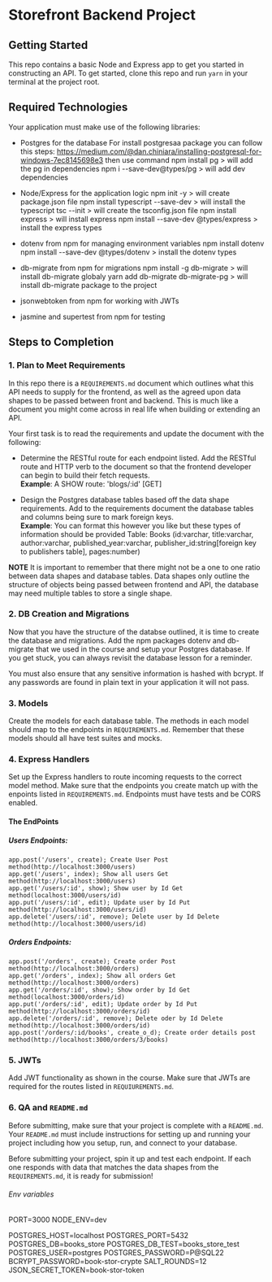 # Storefront Backend Project

## Getting Started

This repo contains a basic Node and Express app to get you started in constructing an API. To get started, clone this repo and run `yarn` in your terminal at the project root.

## Required Technologies
Your application must make use of the following libraries:
- Postgres for the database
For install postgresaa
 package you can follow this steps:
https://medium.com/@dan.chiniara/installing-postgresql-for-windows-7ec8145698e3
then use command 
npm install pg > will add the pg in dependencies
npm i --save-dev@types/pg > will add dev dependencies

- Node/Express for the application logic
npm init -y > will create package.json file
npm install typescript --save-dev > will install the typescript
tsc --init > will create the tsconfig.json file
npm install express > will install express
npm install --save-dev @types/express > install the express types

- dotenv from npm for managing environment variables
npm install dotenv
npm install --save-dev @types/dotenv > install the dotenv types

- db-migrate from npm for migrations
npm install -g db-migrate > will install db-migrate globaly
yarn add db-migrate db-migrate-pg > will install db-migrate package to the project

- jsonwebtoken from npm for working with JWTs
- jasmine and supertest from npm for testing

## Steps to Completion

### 1. Plan to Meet Requirements

In this repo there is a `REQUIREMENTS.md` document which outlines what this API needs to supply for the frontend, as well as the agreed upon data shapes to be passed between front and backend. This is much like a document you might come across in real life when building or extending an API. 

Your first task is to read the requirements and update the document with the following:
- Determine the RESTful route for each endpoint listed. Add the RESTful route and HTTP verb to the document so that the frontend developer can begin to build their fetch requests.    
**Example**: A SHOW route: 'blogs/:id' [GET] 

- Design the Postgres database tables based off the data shape requirements. Add to the requirements document the database tables and columns being sure to mark foreign keys.   
**Example**: You can format this however you like but these types of information should be provided
Table: Books (id:varchar, title:varchar, author:varchar, published_year:varchar, publisher_id:string[foreign key to publishers table], pages:number)

**NOTE** It is important to remember that there might not be a one to one ratio between data shapes and database tables. Data shapes only outline the structure of objects being passed between frontend and API, the database may need multiple tables to store a single shape. 

### 2.  DB Creation and Migrations

Now that you have the structure of the databse outlined, it is time to create the database and migrations. Add the npm packages dotenv and db-migrate that we used in the course and setup your Postgres database. If you get stuck, you can always revisit the database lesson for a reminder. 

You must also ensure that any sensitive information is hashed with bcrypt. If any passwords are found in plain text in your application it will not pass.

### 3. Models

Create the models for each database table. The methods in each model should map to the endpoints in `REQUIREMENTS.md`. Remember that these models should all have test suites and mocks.

### 4. Express Handlers

Set up the Express handlers to route incoming requests to the correct model method. Make sure that the endpoints you create match up with the enpoints listed in `REQUIREMENTS.md`. Endpoints must have tests and be CORS enabled.
#### The EndPoints
##### Users Endpoints:
    app.post('/users', create); Create User Post method(http://localhost:3000/users)
    app.get('/users', index); Show all users Get method(http://localhost:3000/users)
    app.get('/users/:id', show); Show user by Id Get method(localhost:3000/users/id)
    app.put('/users/:id', edit); Update user by Id Put method(http://localhost:3000/users/id) 
    app.delete('/users/:id', remove); Delete user by Id Delete method(http://localhost:3000/users/id)

##### Orders Endpoints:
    app.post('/orders', create); Create order Post method(http://localhost:3000/orders)
    app.get('/orders', index); Show all orders Get method(http://localhost:3000/orders)
    app.get('/orders/:id', show); Show order by Id Get method(localhost:3000/orders/id)
    app.put('/orders/:id', edit); Update order by Id Put method(http://localhost:3000/orders/id) 
    app.delete('/orders/:id', remove); Delete oder by Id Delete method(http://localhost:3000/orders/id)
    app.post('/orders/:id/books', create_o_d); Create order details post method(http://localhost:3000/orders/3/books)

### 5. JWTs

Add JWT functionality as shown in the course. Make sure that JWTs are required for the routes listed in `REQUIUREMENTS.md`.

### 6. QA and `README.md`

Before submitting, make sure that your project is complete with a `README.md`. Your `README.md` must include instructions for setting up and running your project including how you setup, run, and connect to your database. 

Before submitting your project, spin it up and test each endpoint. If each one responds with data that matches the data shapes from the `REQUIREMENTS.md`, it is ready for submission!
###### Env variables
PORT=3000
NODE_ENV=dev
 
POSTGRES_HOST=localhost
POSTGRES_PORT=5432
POSTGRES_DB=books_store
POSTGRES_DB_TEST=books_store_test
POSTGRES_USER=postgres
POSTGRES_PASSWORD=P@SQL22
BCRYPT_PASSWORD=book-stor-crypte
SALT_ROUNDS=12
JSON_SECRET_TOKEN=book-stor-token
